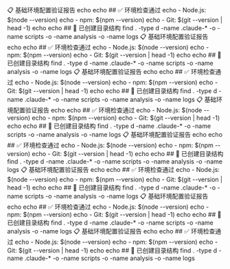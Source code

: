 📋 基础环境配置验证报告 echo  echo ## ✅ 环境检查通过 echo - Node.js: $(node --version) echo - npm: $(npm --version) echo - Git: $(git --version | head -1) echo  echo ## 📁 已创建目录结构 find . -type d -name .claude-* -o -name scripts -o -name analysis -o -name logs
📋 基础环境配置验证报告 echo  echo ## ✅ 环境检查通过 echo - Node.js: $(node --version) echo - npm: $(npm --version) echo - Git: $(git --version | head -1) echo  echo ## 📁 已创建目录结构 find . -type d -name .claude-* -o -name scripts -o -name analysis -o -name logs
📋 基础环境配置验证报告 echo  echo ## ✅ 环境检查通过 echo - Node.js: $(node --version) echo - npm: $(npm --version) echo - Git: $(git --version | head -1) echo  echo ## 📁 已创建目录结构 find . -type d -name .claude-* -o -name scripts -o -name analysis -o -name logs
📋 基础环境配置验证报告 echo  echo ## ✅ 环境检查通过 echo - Node.js: $(node --version) echo - npm: $(npm --version) echo - Git: $(git --version | head -1) echo  echo ## 📁 已创建目录结构 find . -type d -name .claude-* -o -name scripts -o -name analysis -o -name logs
📋 基础环境配置验证报告 echo  echo ## ✅ 环境检查通过 echo - Node.js: $(node --version) echo - npm: $(npm --version) echo - Git: $(git --version | head -1) echo  echo ## 📁 已创建目录结构 find . -type d -name .claude-* -o -name scripts -o -name analysis -o -name logs
📋 基础环境配置验证报告 echo  echo ## ✅ 环境检查通过 echo - Node.js: $(node --version) echo - npm: $(npm --version) echo - Git: $(git --version | head -1) echo  echo ## 📁 已创建目录结构 find . -type d -name .claude-* -o -name scripts -o -name analysis -o -name logs
📋 基础环境配置验证报告 echo  echo ## ✅ 环境检查通过 echo - Node.js: $(node --version) echo - npm: $(npm --version) echo - Git: $(git --version | head -1) echo  echo ## 📁 已创建目录结构 find . -type d -name .claude-* -o -name scripts -o -name analysis -o -name logs
📋 基础环境配置验证报告 echo  echo ## ✅ 环境检查通过 echo - Node.js: $(node --version) echo - npm: $(npm --version) echo - Git: $(git --version | head -1) echo  echo ## 📁 已创建目录结构 find . -type d -name .claude-* -o -name scripts -o -name analysis -o -name logs
